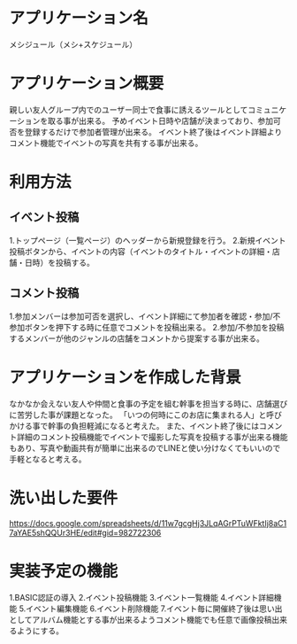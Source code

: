 # アプリケーション名
メシジュール（メシ+スケジュール）

# アプリケーション概要
親しい友人グループ内でのユーザー同士で食事に誘えるツールとしてコミュニケーションを取る事が出来る。
予めイベント日時や店舗が決まっており、参加可否を登録するだけで参加者管理が出来る。
イベント終了後はイベント詳細よりコメント機能でイベントの写真を共有する事が出来る。

# 利用方法
## イベント投稿
1.トップページ（一覧ページ）のヘッダーから新規登録を行う。
2.新規イベント投稿ボタンから、イベントの内容（イベントのタイトル・イベントの詳細・店舗・日時）を投稿する。

## コメント投稿
1.参加メンバーは参加可否を選択し、イベント詳細にて参加者を確認・参加/不参加ボタンを押下する時に任意でコメントを投稿出来る。
2.参加/不参加を投稿するメンバーが他のジャンルの店舗をコメントから提案する事が出来る。

# アプリケーションを作成した背景
なかなか会えない友人や仲間と食事の予定を組む幹事を担当する時に、店舗選びに苦労した事が課題となった。
「いつの何時にこのお店に集まれる人」と呼びかける事で幹事の負担軽減になると考えた。
また、イベント終了後にはコメント詳細のコメント投稿機能でイベントで撮影した写真を投稿する事が出来る機能もあり、写真や動画共有が簡単に出来るのでLINEと使い分けなくてもいいので手軽となると考える。

# 洗い出した要件
https://docs.google.com/spreadsheets/d/11w7gcgHj3JLqAGrPTuWFktIj8aC17aYAE5shQQUr3HE/edit#gid=982722306

# 実装予定の機能
1.BASIC認証の導入
2.イベント投稿機能
3.イベント一覧機能
4.イベント詳細機能
5.イベント編集機能
6.イベント削除機能
7.イベント毎に開催終了後は思い出としてアルバム機能とする事が出来るようコメント機能でも任意で画像投稿出来るようにする。